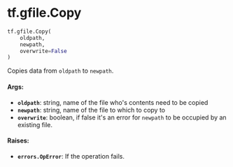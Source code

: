 <div itemscope itemtype="http://developers.google.com/ReferenceObject">
<meta itemprop="name" content="tf.gfile.Copy" />
<meta itemprop="path" content="Stable" />
</div>

# tf.gfile.Copy

``` python
tf.gfile.Copy(
    oldpath,
    newpath,
    overwrite=False
)
```

Copies data from `oldpath` to `newpath`.

#### Args:

* <b>`oldpath`</b>: string, name of the file who's contents need to be copied
* <b>`newpath`</b>: string, name of the file to which to copy to
* <b>`overwrite`</b>: boolean, if false it's an error for `newpath` to be occupied by
    an existing file.


#### Raises:

* <b>`errors.OpError`</b>: If the operation fails.
